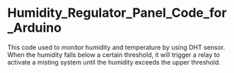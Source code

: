 # Humidity_Regulator_Panel_Code_for_Arduino
This code used to monitor humidity and temperature by using DHT sensor. When the humidity falls below a certain threshold, it will trigger a relay to activate a misting system until the humidity exceeds the upper threshold.
